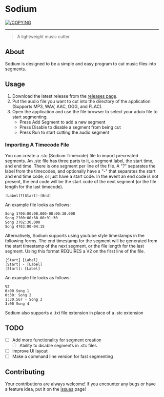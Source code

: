 # Sodium
[![/COPYING](https://img.shields.io/badge/License-GPLv3-blue.svg)](/COPYING)

---

> A lightweight music cutter

## About <a name = "about"></a>
Sodium is designed to be a simple and easy program to cut music files into segments.

## Usage
1. Download the latest release from the [releases page](https://github.com/LancersBucket/sodium/releases).
2. Put the audio file you want to cut into the directory of the application (Supports MP3, WAV, AAC, OGG, and FLAC). 
3. Open the application and use the file browser to select your aduio file to start segmenting.
   - Press Add Segment to add a new segment
   - Press Disable to disable a segment from being cut
   - Press Run to start cutting the audio segment

### Importing A Timecode File
You can create a .stc (Sodium Timecode) file to import precreated segments. An .stc file has three parts to it, a segment label, the start time, and end time. There is one segment per line of the file. A "?" separates the label from the timecodes, and optionally have a "-" that separates the start and end time code, or just have a start code. In the event an end code is not present, the end code will be the start code of the next segment (or the file length for the last timecode).
```
[Label]?[Start]-[End]
```
An example file looks as follows:
```
Song 1?00:00:00.000-00:00:30.000
Song 2?00:00:30-00:01:30
Song 3?02:30.000
Song 4?03:00-04:15
```

Alternatively, Sodium supports using youtube style timestamps in the following forms. The end timestamp for the segment will be generated from the start timestamp of the next segment, or the file length for the last segment. Using this format REQUIRES a V2 on the first line of the file.
```
[Start] [Label] 
[Start] - [Label]
[Start]: [Label]
```
An example file looks as follows:
```
V2
0:00 Song 1
0:30: Song 2
1:30.567 - Song 3
3:00 Song 4
```

Sodium also supports a .txt file extension in place of a .stc extension 

## TODO
- [ ] Add more functionality for segment creation
   - [ ] Ability to disable segments in .stc files
- [ ] Improve UI layout
- [ ] Make a command line version for fast segmenting

## Contributing
Your contributions are always welcome! If you encounter any bugs or have a feature idea, put it on the [issues](https://github.com/LancersBucket/sodium/issues) page!
